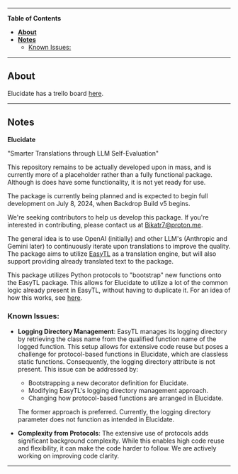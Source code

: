 ---------------------------------------------------------------------------------------------------------------------------------------------------

**Table of Contents**
- [**About**](#about)
- [**Notes**](#notes)
  - [Known Issues:](#known-issues)

---------------------------------------------------------------------------------------------------------------------------------------------------

## **About**<a name="about"></a>

Elucidate has a trello board [here](https://trello.com/b/uOmiU7by/elucidate).

---------------------------------------------------------------------------------------------------------------------------------------------------

## **Notes**<a name="notes"></a>

**Elucidate**

"Smarter Translations through LLM Self-Evaluation"

This repository remains to be actually developed upon in mass, and is currently more of a placeholder rather than a fully functional package. Although is does have some functionality, it is not yet ready for use.

The package is currently being planned and is expected to begin full development on July 8, 2024, when Backdrop Build v5 begins.

We're seeking contributors to help us develop this package. If you're interested in contributing, please contact us at [Bikatr7@proton.me](mailto:Bikatr7@proton.me).

The general idea is to use OpenAI (initially) and other LLM's (Anthropic and Gemini later) to continuously iterate upon translations to improve the quality. The package aims to utilize [EasyTL](https://github.com/Bikatr7/EasyTL) as a translation engine, but will also support providing already translated text to the package.

This package utilizes Python protocols to "bootstrap" new functions onto the EasyTL package. This allows for Elucidate to utilize a lot of the common logic already present in EasyTL, without having to duplicate it. For an idea of how this works, see [here](/src/elucidate/evaluators/protocols.py).

### Known Issues:

- **Logging Directory Management**: EasyTL manages its logging directory by retrieving the class name from the qualified function name of the logged function. This setup allows for extensive code reuse but   poses a challenge for protocol-based functions in Elucidate, which are classless static functions. Consequently, the logging directory attribute is not present. This issue can be addressed by:
    - Bootstrapping a new decorator definition for Elucidate.
    - Modifying EasyTL's logging directory management approach.
    - Changing how protocol-based functions are arranged in Elucidate.
   
   The former approach is preferred. Currently, the logging directory parameter does not function as intended in Elucidate.

- **Complexity from Protocols**: The extensive use of protocols adds significant background complexity. While this enables high code reuse and flexibility, it can make the code harder to follow. We are actively working on improving code clarity.

---------------------------------------------------------------------------------------------------------------------------------------------------
